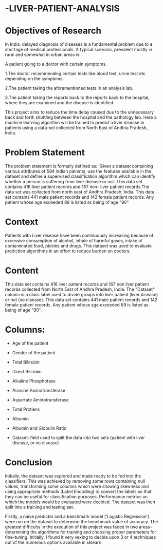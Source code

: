 # -LIVER-PATIENT-ANALYSIS
# Objectives of Research
In India, delayed diagnosis of diseases is a fundamental problem due to a shortage of medical professionals. A typical scenario, prevalent mostly in rural and somewhat in urban areas is:

A patient going to a doctor with certain symptoms.

1.The doctor recommending certain tests like blood test, urine test etc depending on the symptoms.

2.The patient taking the aforementioned tests in an analysis lab.

3.The patient taking the reports back to the reports back to the hospital, where they are examined and the disease is identified.

This project aims to reduce the time delay caused due to the unnecessary back and forth shuttling between the hospital and the pathology lab. Here a machine
learning algorithm will be trained to predict a liver disease in patients using a data-set collected from North East of Andhra Pradesh, India.


# Problem Statement

The problem statement is formally defined as: ‘Given a dataset containing various attributes of 584 Indian patients, use the features available in the dataset and define a supervised classification algorithm which can identify whether a person is suffering from liver disease or not. This data set contains 416 liver patient records and 167 non- liver patient records.The data set was collected from north east of Andhra Pradesh, India. This data set contains 441 male patient records and 142 female patient records. Any patient whose age exceeded 89 is listed as being of age "90"

# Context

Patients with Liver disease have been continuously increasing because of excessive consumption of alcohol, inhale of harmful gases, intake of contaminated food, pickles and drugs. This dataset was used to evaluate prediction algorithms in an effort to reduce burden on doctors.

# Content

This data set contains 416 liver patient records and 167 non liver patient records collected from North East of Andhra Pradesh, India. The "Dataset" column is a class label used to divide groups into liver patient (liver disease) or not (no disease). This data set contains 441 male patient records and 142 female patient records. Any patient whose age exceeded 89 is listed as being of age "90".

# Columns:

- Age of the patient
 
- Gender of the patient

- Total Bilirubin

- Direct Bilirubin

- Alkaline Phosphotase

- Alamine Aminotransferase

- Aspartate Aminotransferase

- Total Protiens

- Albumin

- Albumin and Globulin Ratio

- Dataset: field used to split the data into two sets (patient with liver disease, or no disease)

# Conclusion

Initially, the dataset was explored and made ready to be fed into the classifiers. This was achieved by removing some rows containing null values, transforming some columns which were showing skewness and using appropriate methods (Label Encoding) to convert the labels so that they can be useful for classification purposes. Performance metrics on which the models would be evaluated were decided. The dataset was then split into a training and testing set.

Firstly, a naive predictor and a benchmark model ('Logistic Regression') were run on the dataset to determine the benchmark value of accuracy. The greatest difficulty in the execution of this project was faced in two areas- determining the algorithms for training and choosing proper parameters for fine-tuning. Initially, I found it very vexing to decide upon 3 or 4 techniques out of the numerous options available in sklearn.
